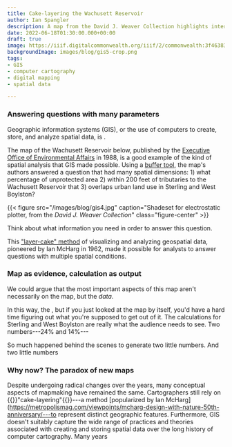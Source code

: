 ```yaml
---
title: Cake-layering the Wachusett Reservoir
author: Ian Spangler
description: A map from the David J. Weaver Collection highlights interesting relationships between computer cartography and environmental policy in the 1980s
date: 2022-06-18T01:30:00.000+00:00
draft: true
image: https://iiif.digitalcommonwealth.org/iiif/2/commonwealth:3f463831d/767,440,14004,6047/full/0/default.jpg
backgroundImage: images/blog/gis5-crop.png
tags:
- GIS
- computer cartography
- digital mapping
- spatial data

---
```


### Answering questions with many parameters

Geographic information systems (GIS), or the use of computers to create, store, and analyze spatial data, is .

The map of the Wachusett Reservoir below, published by the [Executive Office of Environmental Affairs](https://www.mass.gov/orgs/executive-office-of-energy-and-environmental-affairs) in 1988, is a good example of the kind of spatial analysis that GIS made possible. Using a [buffer tool](https://www.gislounge.com/buffers-in-gis/), the map's authors answered a question that had many spatial dimensions: 1) what percentage of unprotected area 2) within 200 feet of tributaries to the Wachusett Reservoir that 3) overlaps urban land use in Sterling and West Boylston?

{{< figure src="/images/blog/gis4.jpg" caption="Shadeset for electrostatic plotter, from the *David J. Weaver Collection*" class="figure-center" >}}

Think about what information you need in order to answer this question. 

This ["layer-cake" method](https://metropolismag.com/viewpoints/mcharg-design-with-nature-50th-anniversary/) of visualizing and analyzing geospatial data, pioneered by Ian McHarg in 1962, made it possible for analysts to answer questions with multiple spatial conditions. 

### Map as evidence, calculation as output

We could argue that the most important aspects of this map aren't necessarily on the map, but the *data*.

In this way, the , but if you just looked at the map by itself, you'd have a hard time figuring out what you're supposed to get out of it. The calculations for Sterling and West Boylston are really what the audience needs to see. Two numbers---24% and 14%---

So much happened behind the scenes to generate two little numbers. And two little numbers 

### Why now? The paradox of new maps

Despite undergoing radical changes over the years, many conceptual aspects of mapmaking have remained the same. Cartographers still rely on {{<popup src="https://www.esri.com/arcgis-blog/wp-content/uploads/2018/02/05-fig-5-4-v2.png" class="popupTooltip" target="blank">}}"cake-layering"{{</popup>}}---a method [popularized by Ian McHarg](https://metropolismag.com/viewpoints/mcharg-design-with-nature-50th-anniversary/---to represent distinct geographic features. Furthermore, GIS doesn't suitably capture the wide range of practices and theories associated with creating and storing spatial data over the long history of computer cartography. Many years 